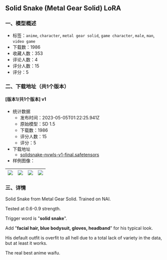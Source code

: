 ## Solid Snake (Metal Gear Solid) LoRA
### 一、模型概述

- 标签：`anime`, `character`, `metal gear solid`, `game character`, `male`, `man`, `video game`
- 下载数：1986
- 收藏人数：353
- 评论人数：4
- 评分人数：15
- 评分：5

### 二、下载地址（共1个版本）

#### [版本1/共1个版本] v1

- 统计数据
  - 发布时间：2023-05-05T01:22:25.941Z
  - 原始模型：SD 1.5
  - 下载数：1986
  - 评分人数：15
  - 评分：5
- 下载地址
  - [solidsnake-nvwls-v1-final.safetensors](https://civitai.com/api/download/models/62660)
- 样例图像：

| <img src="https://image.civitai.com/xG1nkqKTMzGDvpLrqFT7WA/40e74b34-6ec9-4657-9bfe-84ca7fc9009b/width=450/689637.jpeg" /> | <img src="https://image.civitai.com/xG1nkqKTMzGDvpLrqFT7WA/44f286e9-65f6-4404-b81f-a9cc6f21cbd8/width=450/689639.jpeg" /> | <img src="https://image.civitai.com/xG1nkqKTMzGDvpLrqFT7WA/5fd14ac6-e02b-4b5f-9ff0-1381beb3a7fd/width=450/689640.jpeg" /> | <img src="https://image.civitai.com/xG1nkqKTMzGDvpLrqFT7WA/0f584a15-3bf1-4b10-baa0-27a023e17925/width=450/689641.jpeg" /> |
| ---- | ---- | ---- | ---- |


### 三、详情
<p>Solid Snake from Metal Gear Solid. Trained on NAI.</p><p>Tested at 0.6-0.9 strength.</p><p></p><p>Trigger word is "<strong>solid snake</strong>".</p><p>Add "<strong>facial hair, blue bodysuit, gloves, headband</strong>" for his typical look.</p><p>His default outfit is overfit to all hell due to a total lack of variety in the data, but at least it works.</p><p>The real best anime waifu.</p>